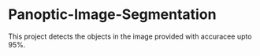 # Panoptic-Image-Segmentation
This project detects the objects in the image provided with accuracee upto 95%.
